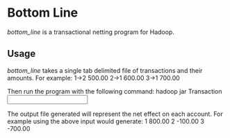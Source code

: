 Bottom Line
===========
*bottom_line* is a transactional netting program for Hadoop.

Usage
-----
*bottom_line* takes a single tab delimited file of transactions and their amounts.  For example:
    1->2  500.00
    2->1  600.00
    3->1  700.00
    
Then run the program with the following command:
    hadoop jar <jar file> Transaction <input file> <output directory>

The output file generated will represent the net effect on each account.  For example using the above input would generate:
    1 800.00
    2 -100.00
    3 -700.00
